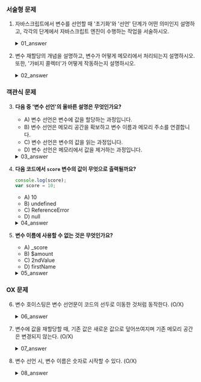 ### 서술형 문제

1. 자바스크립트에서 변수를 선언할 때 '초기화'와 '선언' 단계가 어떤 의미인지 설명하고, 각각의 단계에서 자바스크립트 엔진이 수행하는 작업을 서술하시오.
   <details>
    <summary>01_answer</summary>
    <div markdown="1">
    A. 
        변수 선언 단계에서는 변수 이름이 자바스크립트 엔진에 등록되어 변수의 존재가 알림니다. 
        초기화 단계에서는 메모리 공간이 확보되고, 자바스크립트 엔진에 의해 자동으로 undefined가 변수에 할당됩니다. 
        이 단계는 변수 선언 후 첫 번째 값 할당을 의미합니다.
    </div>
    </details>
    
2. 변수 재할당의 개념을 설명하고, 변수가 어떻게 메모리에서 처리되는지 설명하시오. 또한, '가비지 콜렉터'가 어떻게 작동하는지 설명하시오.
   <details>
    <summary>02_answer</summary>
    <div markdown="1">
    A. 
        변수 재할당은 이미 값이 할당된 변수에 새로운 값을 다시 할당하는 것입니다. 
        이때, 자바스크립트 엔진은 새로운 메모리 공간을 확보하고 거기에 새로운 값을 저장합니다. 
        기존 값은 더 이상 참조되지 않으면 '가비지 콜렉터'에 의해 자동으로 메모리에서 해제됩니다. 
        가비지 콜렉터는 주기적으로 사용되지 않는 메모리 공간을 검사하여 해제함으로써 메모리 누수를 방지합니다.
    </div>
   </details>

### 객관식 문제

3. **다음 중 '변수 선언'의 올바른 설명은 무엇인가요?**
    - A) 변수 선언은 변수에 값을 할당하는 과정입니다.
    - B) 변수 선언은 메모리 공간을 확보하고 변수 이름과 메모리 주소를 연결합니다.
    - C) 변수 선언은 변수의 값을 읽는 과정입니다.
    - D) 변수 선언은 메모리에서 값을 제거하는 과정입니다.
   <details>
    <summary>03_answer</summary>
    <div markdown="1">
    A. 
        B
    </div>
   </details>
  
4. **다음 코드에서 `score` 변수의 값이 무엇으로 출력될까요?**
    
    ```jsx
    console.log(score);
    var score = 10;
    ```
    
    - A) 10
    - B) undefined
    - C) ReferenceError
    - D) null
   <details>
    <summary>04_answer</summary>
    <div markdown="1">
    A. 
        B
    </div>
   </details>
      
5. **변수 이름에 사용할 수 없는 것은 무엇인가요?**
    - A) _score
    - B) $amount
    - C) 2ndValue
    - D) firstName
   <details>
    <summary>05_answer</summary>
    <div markdown="1">
    A. 
        c
    </div>
   </details>
  
### OX 문제

6. 변수 호이스팅은 변수 선언문이 코드의 선두로 이동한 것처럼 동작한다. (O/X)
    <details>
    <summary>06_answer</summary>
    <div markdown="1">
    A. 
        O
    </div>
   </details>
    
7. 변수에 값을 재할당할 때, 기존 값은 새로운 값으로 덮어쓰여지며 기존 메모리 공간은 변경되지 않는다. (O/X)
   <details>
    <summary>07_answer</summary>
    <div markdown="1">
    A. 
        x (기존 값이 저장된 메모리 공간을 지우고 새로운 메모리 공간에 값을 저장합니다.)
    </div>
   </details>
    
8. 변수 선언 시, 변수 이름은 숫자로 시작할 수 있다. (O/X)
    <details>
    <summary>08_answer</summary>
    <div markdown="1">
    A. 
        x
    </div>
   </details>
